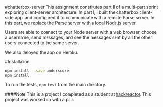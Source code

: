 #chatterbox-server
This assignment constitutes part II of a multi-part sprint exploring client-server architecture. In part I, I built the chatterbox client-side app, and configured it to communicate with a remote Parse server. In this part, we replace the Parse server with a local Node.js server.

Users are able to connect to your Node server with a web browser, choose a username, send messages, and see the messages sent by all the other users connected to the same server.

We also deloyed the app on Heroku.

#Installation
```sh
npm install --save underscore
npm install
```

To run the tests, ```npm test``` from the main directory.

####Note
This is a project I completed as a student at [hackreactor](http://hackreactor.com). This project was worked on with a pair.
